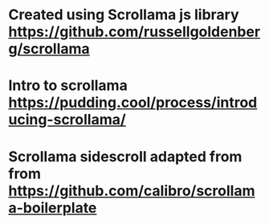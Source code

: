 # Created using Scrollama js library  https://github.com/russellgoldenberg/scrollama
# Intro to scrollama https://pudding.cool/process/introducing-scrollama/
# Scrollama sidescroll adapted from from https://github.com/calibro/scrollama-boilerplate
